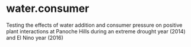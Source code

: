 # water.consumer
Testing the effects of water addition and consumer pressure on positive plant interactions at Panoche Hills during an extreme drought year (2014) and El Nino year (2016)
